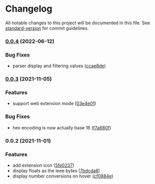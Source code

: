 # Changelog

All notable changes to this project will be documented in this file. See [standard-version](https://github.com/conventional-changelog/standard-version) for commit guidelines.

### [0.0.4](https://github.com/nbbeeken/numeric/compare/v0.0.3...v0.0.4) (2022-06-12)


### Bug Fixes

* parser display and filtering values ([ccae8de](https://github.com/nbbeeken/numeric/commit/ccae8de81679e5f672b98bf775225dfedf0475a8))

### [0.0.3](https://github.com/nbbeeken/numeric/compare/v0.0.2...v0.0.3) (2021-11-05)


### Features

* support web extension mode ([03e4e01](https://github.com/nbbeeken/numeric/commit/03e4e013f64a753bd0874ab4fe0ad8575f0ecd3a))


### Bug Fixes

* hex encoding is now actually base 16 ([f7a680f](https://github.com/nbbeeken/numeric/commit/f7a680f61023000f6427d8c36a37dd18025943fa))

### 0.0.2 (2021-11-01)


### Features

* add extension icon ([5fe0237](https://github.com/nbbeeken/numeric/commit/5fe0237384006190d63a2bc9fe01f0b1ed61c109))
* display floats as the ieee bytes ([7bdcda8](https://github.com/nbbeeken/numeric/commit/7bdcda8bb013df4034189fa1f6a0abcd0e05f555))
* display number conversions on hover ([cf0884e](https://github.com/nbbeeken/numeric/commit/cf0884e09ddc4b8842c317c6c7ce8dc23afc7ff4))
